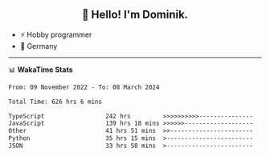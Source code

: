 <h2 align="center">👋 Hello! I'm Dominik.</h2>

- ⚡ Hobby programmer
- 📍 Germany

---
📊 **WakaTime Stats**
<!--START_SECTION:waka-->

```txt
From: 09 November 2022 - To: 08 March 2024

Total Time: 626 hrs 6 mins

TypeScript                 242 hrs         >>>>>>>>>>---------------   38.65 %
JavaScript                 139 hrs 18 mins >>>>>>-------------------   22.25 %
Other                      41 hrs 51 mins  >>-----------------------   06.69 %
Python                     35 hrs 15 mins  >------------------------   05.63 %
JSON                       33 hrs 58 mins  >------------------------   05.43 %
```

<!--END_SECTION:waka-->
